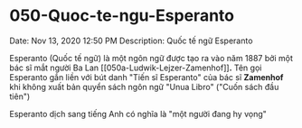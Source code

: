 # 050-Quoc-te-ngu-Esperanto

Date: Nov 13, 2020 12:50 PM
Description: Quốc tế ngữ Esperanto

Esperanto (Quốc tế ngữ) là một ngôn ngữ được tạo ra vào năm 1887 bởi một bác sĩ mắt người Ba Lan [[050a-Ludwik-Lejzer-Zamenhof]]**.** Tên gọi Esperanto gắn liền với bút danh "Tiến sĩ Esperanto" của bác sĩ **Zamenhof** khi không xuất bản quyển sách ngôn ngữ "Unua Libro" ("Cuốn sách đầu tiên")

Esperanto dịch sang tiếng Anh có nghĩa là "một người đang hy vọng"